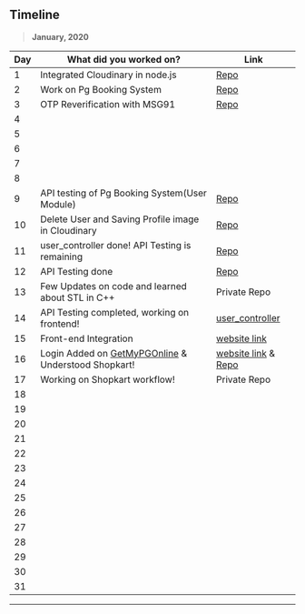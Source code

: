 ## Timeline

> **January, 2020**

| Day | What did you worked on?                                                                    | Link                                                                                                          |
| --- | ------------------------------------------------------------------------------------------ | ------------------------------------------------------------------------------------------------------------- |
| 1   | Integrated Cloudinary in node.js                                                           | [Repo](https://github.com/RitwickBhargav/GetMyPGOnline)                                                       |
| 2   | Work on Pg Booking System                                                                  | [Repo](https://github.com/RitwickBhargav/GetMyPGOnline)                                                       |
| 3   | OTP Reverification with MSG91                                                              | [Repo](https://github.com/RitwickBhargav/GetMyPGOnline)                                                       |
| 4   |                                                                                            |                                                                                                               |
| 5   |                                                                                            |                                                                                                               |
| 6   |                                                                                            |                                                                                                               |
| 7   |                                                                                            |                                                                                                               |
| 8   |                                                                                            |                                                                                                               |
| 9   | API testing of Pg Booking System(User Module)                                              | [Repo](https://github.com/RitwickBhargav/GetMyPGOnline)                                                       |
| 10  | Delete User and Saving Profile image in Cloudinary                                         | [Repo](https://github.com/RitwickBhargav/GetMyPGOnline)                                                       |
| 11  | user_controller done! API Testing is remaining                                             | [Repo](https://github.com/RitwickBhargav/GetMyPGOnline)                                                       |
| 12  | API Testing done                                                                           | [Repo](https://github.com/RitwickBhargav/GetMyPGOnline)                                                       |
| 13  | Few Updates on code and learned about STL in C++                                           | Private Repo                                                                                                  |
| 14  | API Testing completed, working on frontend!                                                | [user_controller](https://documenter.getpostman.com/view/7935280/SWLk251p)                                    |
| 15  | Front-end Integration                                                                      | [website link](https://getmypgonline.herokuapp.com)                                                           |
| 16  | Login Added on [GetMyPGOnline](https://getmypgonline.herokuapp.com) & Understood Shopkart! | [website link](https://getmypgonline.herokuapp.com) & [Repo](https://github.com/RitwickBhargav/GetMyPGOnline) |
| 17  | Working on Shopkart workflow!                                                              | Private Repo                                                                                                  |
| 18  |                                                                                            |                                                                                                               |
| 19  |                                                                                            |                                                                                                               |
| 20  |                                                                                            |                                                                                                               |
| 21  |                                                                                            |                                                                                                               |
| 22  |                                                                                            |                                                                                                               |
| 23  |                                                                                            |                                                                                                               |
| 24  |                                                                                            |                                                                                                               |
| 25  |                                                                                            |                                                                                                               |
| 26  |                                                                                            |                                                                                                               |
| 27  |                                                                                            |                                                                                                               |
| 28  |                                                                                            |                                                                                                               |
| 29  |                                                                                            |                                                                                                               |
| 30  |                                                                                            |                                                                                                               |
| 31  |                                                                                            |                                                                                                               |

---

